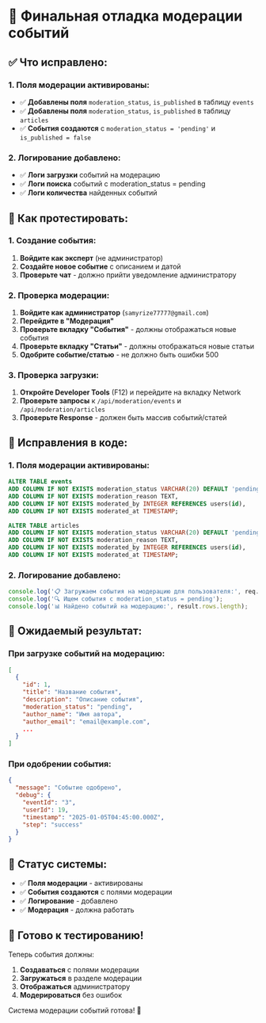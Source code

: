 # 🔧 Финальная отладка модерации событий

## ✅ **Что исправлено:**

### **1. Поля модерации активированы:**
- ✅ **Добавлены поля** `moderation_status`, `is_published` в таблицу `events`
- ✅ **Добавлены поля** `moderation_status`, `is_published` в таблицу `articles`
- ✅ **События создаются** с `moderation_status = 'pending'` и `is_published = false`

### **2. Логирование добавлено:**
- ✅ **Логи загрузки** событий на модерацию
- ✅ **Логи поиска** событий с moderation_status = pending
- ✅ **Логи количества** найденных событий

## 🧪 **Как протестировать:**

### **1. Создание события:**
1. **Войдите как эксперт** (не администратор)
2. **Создайте новое событие** с описанием и датой
3. **Проверьте чат** - должно прийти уведомление администратору

### **2. Проверка модерации:**
1. **Войдите как администратор** (`samyrize77777@gmail.com`)
2. **Перейдите в "Модерация"**
3. **Проверьте вкладку "События"** - должны отображаться новые события
4. **Проверьте вкладку "Статьи"** - должны отображаться новые статьи
5. **Одобрите событие/статью** - не должно быть ошибки 500

### **3. Проверка загрузки:**
1. **Откройте Developer Tools** (F12) и перейдите на вкладку Network
2. **Проверьте запросы** к `/api/moderation/events` и `/api/moderation/articles`
3. **Проверьте Response** - должен быть массив событий/статей

## 🔧 **Исправления в коде:**

### **1. Поля модерации активированы:**
```sql
ALTER TABLE events
ADD COLUMN IF NOT EXISTS moderation_status VARCHAR(20) DEFAULT 'pending',
ADD COLUMN IF NOT EXISTS moderation_reason TEXT,
ADD COLUMN IF NOT EXISTS moderated_by INTEGER REFERENCES users(id),
ADD COLUMN IF NOT EXISTS moderated_at TIMESTAMP;

ALTER TABLE articles
ADD COLUMN IF NOT EXISTS moderation_status VARCHAR(20) DEFAULT 'pending',
ADD COLUMN IF NOT EXISTS moderation_reason TEXT,
ADD COLUMN IF NOT EXISTS moderated_by INTEGER REFERENCES users(id),
ADD COLUMN IF NOT EXISTS moderated_at TIMESTAMP;
```

### **2. Логирование добавлено:**
```typescript
console.log('📋 Загружаем события на модерацию для пользователя:', req.userId);
console.log('🔍 Ищем события с moderation_status = pending');
console.log('📊 Найдено событий на модерацию:', result.rows.length);
```

## 📱 **Ожидаемый результат:**

### **При загрузке событий на модерацию:**
```json
[
  {
    "id": 1,
    "title": "Название события",
    "description": "Описание события",
    "moderation_status": "pending",
    "author_name": "Имя автора",
    "author_email": "email@example.com",
    ...
  }
]
```

### **При одобрении события:**
```json
{
  "message": "Событие одобрено",
  "debug": {
    "eventId": "3",
    "userId": 19,
    "timestamp": "2025-01-05T04:45:00.000Z",
    "step": "success"
  }
}
```

## 🎯 **Статус системы:**

- ✅ **Поля модерации** - активированы
- ✅ **События создаются** с полями модерации
- ✅ **Логирование** - добавлено
- ✅ **Модерация** - должна работать

## 🚀 **Готово к тестированию!**

Теперь события должны:
1. **Создаваться** с полями модерации
2. **Загружаться** в разделе модерации
3. **Отображаться** администратору
4. **Модерироваться** без ошибок

Система модерации событий готова! 🎉
